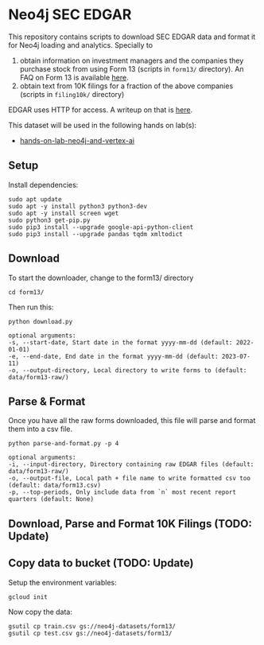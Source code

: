 # Neo4j SEC EDGAR
This repository contains scripts to download SEC EDGAR data and format it for Neo4j loading and analytics. Specially to 


1. obtain information on investment managers and the companies they purchase stock from using Form 13 (scripts in  `form13/` directory). An FAQ on Form 13 is available [here](https://www.sec.gov/divisions/investment/13ffaq.htm).
2. obtain text from 10K filings for a fraction of the above companies (scripts in  `filing10k/` directory)


 EDGAR uses HTTP for access.  A writeup on that is [here](https://www.sec.gov/edgar/searchedgar/accessing-edgar-data.htm).

This dataset will be used in the following hands on lab(s):
* [hands-on-lab-neo4j-and-vertex-ai](https://github.com/neo4j-partners/hands-on-lab-neo4j-and-vertex-ai)

## Setup
Install dependencies:

    sudo apt update
    sudo apt -y install python3 python3-dev
    sudo apt -y install screen wget
    sudo python3 get-pip.py
    sudo pip3 install --upgrade google-api-python-client
    sudo pip3 install --upgrade pandas tqdm xmltodict

## Download
To start the downloader, change to the form13/ directory 

```cd form13/```

Then run this:

```python download.py```

```
optional arguments:
-s, --start-date, Start date in the format yyyy-mm-dd (default: 2022-01-01)
-e, --end-date, End date in the format yyyy-mm-dd (default: 2023-07-11)
-o, --output-directory, Local directory to write forms to (default: data/form13-raw/)
```

## Parse & Format
Once you have all the raw forms downloaded, this file will parse and format them into a csv file.

```python parse-and-format.py -p 4```

```
optional arguments:
-i, --input-directory, Directory containing raw EDGAR files (default: data/form13-raw/)
-o, --output-file, Local path + file name to write formatted csv too (default: data/form13.csv)
-p, --top-periods, Only include data from `n` most recent report quarters (default: None)
```

## Download, Parse and Format 10K Filings __(TODO: Update)__


## Copy data to bucket __(TODO: Update)__
Setup the environment variables:

    gcloud init

Now copy the data:

    gsutil cp train.csv gs://neo4j-datasets/form13/
    gsutil cp test.csv gs://neo4j-datasets/form13/